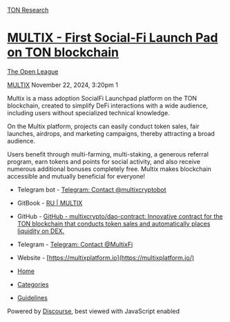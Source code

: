 [TON Research](/)

# [MULTIX - First Social-Fi Launch Pad on TON blockchain](/t/multix-first-social-fi-launch-pad-on-ton-blockchain/40032)

[The Open League](/c/the-open-league/56) 

    

[MULTIX](https://tonresear.ch/u/MULTIX)  November 22, 2024, 3:20pm  1

Multix is a mass adoption SocialFi Launchpad platform on the TON blockchain, created to simplify DeFi interactions with a wide audience, including users without specialized technical knowledge.

On the Multix platform, projects can easily conduct token sales, fair launches, airdrops, and marketing campaigns, thereby attracting a broad audience.

Users benefit through multi-farming, multi-staking, a generous referral program, earn tokens and points for social activity, and also receive numerous additional bonuses completely free. Multix makes blockchain accessible and mutually beneficial for everyone!

*   Telegram bot - [Telegram: Contact @multixcryptobot](https://t.me/multixcryptobot)
*   GitBook - [RU | MULTIX](https://multix.gitbook.io/multix)
*   GitHub - [GitHub - multixcrypto/dao-contract: Innovative contract for the TON blockchain that conducts token sales and automatically places liquidity on DEX.](https://github.com/multixcrypto/dao-contract)
*   Telegram - [Telegram: Contact @MultixFi](https://t.me/MultixFi)
*   Website - [https://multixplatform.io](https://multixplatform.io/)

 

*   [Home](/)
*   [Categories](/categories)
*   [Guidelines](/guidelines)

Powered by [Discourse](https://www.discourse.org), best viewed with JavaScript enabled